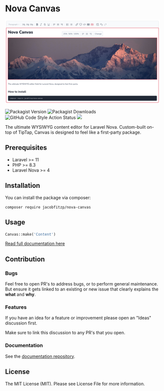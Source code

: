 # Nova Canvas

<img src="https://github.com/JacobFitzp/nova-canvas/blob/main/images/header.png?raw=true">

![Packagist Version](https://img.shields.io/packagist/v/jacobfitzp/nova-canvas)
![Packagist Downloads](https://img.shields.io/packagist/dt/jacobfitzp/nova-canvas)
![GitHub Code Style Action Status](https://img.shields.io/github/actions/workflow/status/jacobfitzp/nova-canvas/phpcsfixer.yml?branch=main&label=code%20style&style=flat-square)
<a href="https://codeclimate.com/github/JacobFitzp/nova-canvas/maintainability"><img src="https://api.codeclimate.com/v1/badges/1833c95fad33395eda42/maintainability" /></a>

The ultimate WYSIWYG content editor for Laravel Nova. Custom-built on-top of TipTap, Canvas is designed to feel like a 
first-party package.

## Prerequisites

- Laravel >= 11
- PHP >= 8.3
- Laravel Nova >= 4

## Installation

You can install the package via composer:

```shell
composer require jacobfitzp/nova-canvas
```

## Usage

```php
Canvas::make('Content')
```

[Read full documentation here](https://jacobfitzp.github.io/nova-canvas-docs/about.html)

## Contribution

### Bugs

Feel free to open PR's to address bugs, or to perform general maintenance. 
But ensure it gets linked to an existing or new issue that clearly explains the **what** and **why**.

### Features

If you have an idea for a feature or improvement please open an "Ideas" discussion first.

Make sure to link this discussion to any PR's that you open.

### Documentation

See the [documentation repository](https://github.com/JacobFitzp/nova-canvas-docs).

## License

The MIT License (MIT). Please see License File for more information.
